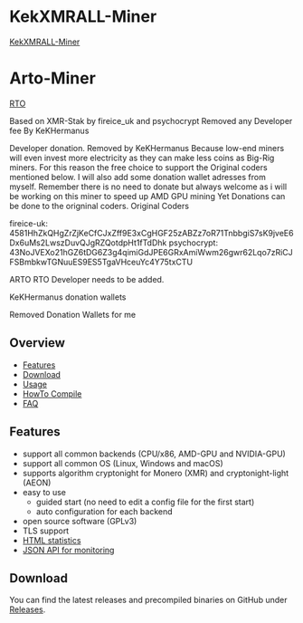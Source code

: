 # KekXMRALL-Miner

[KekXMRALL-Miner](https://github.com/KeKHermanus/)

# Arto-Miner

[RTO](https://arto.cash/)

Based on XMR-Stak by fireice_uk and psychocrypt 
Removed any Developer fee By KeKHermanus

Developer donation.
Removed by KeKHermanus 
Because low-end miners will even invest more electricity as they can make less coins as Big-Rig miners. 
For this reason the free choice to support the Original coders mentioned below.
I will also add some donation wallet adresses from myself.
Remember there is no need to donate but always welcome as i will be working on this miner to speed up AMD GPU mining
Yet Donations can be done to the origninal coders.
Original Coders

fireice-uk:
4581HhZkQHgZrZjKeCfCJxZff9E3xCgHGF25zABZz7oR71TnbbgiS7sK9jveE6Dx6uMs2LwszDuvQJgRZQotdpHt1fTdDhk
psychocrypt:
43NoJVEXo21hGZ6tDG6Z3g4qimiGdJPE6GRxAmiWwm26gwr62Lqo7zRiCJFSBmbkwTGNuuES9ES5TgaVHceuYc4Y75txCTU

ARTO RTO Developer needs to be added.

KeKHermanus donation wallets

Removed Donation Wallets for me

## Overview
* [Features](#features)
* [Download](#download)
* [Usage](doc/usage.md)
* [HowTo Compile](doc/compile.md)
* [FAQ](doc/FAQ.md)

## Features

- support all common backends (CPU/x86, AMD-GPU and NVIDIA-GPU)
- support all common OS (Linux, Windows and macOS)
- supports algorithm cryptonight for Monero (XMR) and cryptonight-light (AEON)
- easy to use
  - guided start (no need to edit a config file for the first start)
  - auto configuration for each backend
- open source software (GPLv3)
- TLS support
- [HTML statistics](doc/usage.md#html-and-json-api-report-configuraton)
- [JSON API for monitoring](doc/usage.md#html-and-json-api-report-configuraton)

## Download

You can find the latest releases and precompiled binaries on GitHub under [Releases](https://github.com/artocash/arto-miner/releases).
